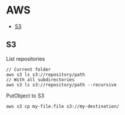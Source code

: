 # AWS 

<!-- START doctoc generated TOC please keep comment here to allow auto update -->
<!-- DON'T EDIT THIS SECTION, INSTEAD RE-RUN doctoc TO UPDATE -->

- [S3](#s3)

<!-- END doctoc generated TOC please keep comment here to allow auto update -->

## S3

List repositories

```
// Current folder
aws s3 ls s3://repository/path
// With all subdirectories
aws s3 ls s3://repository/path --recursive
```

PutObject to S3

```
aws s3 cp my-file.file s3://my-destination/
```
